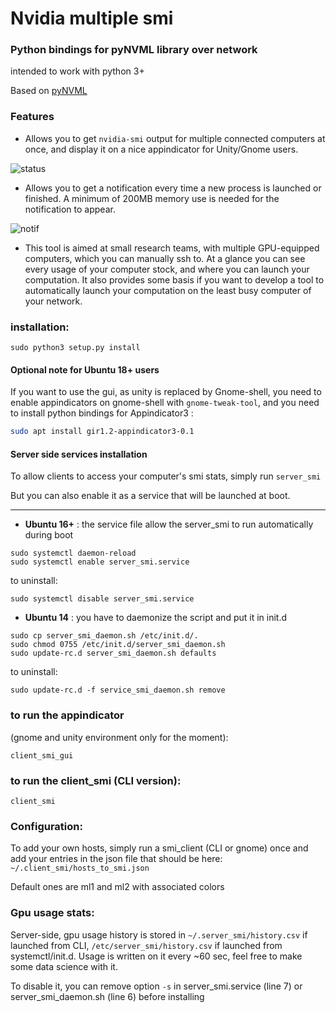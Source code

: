 # Nvidia multiple smi

### Python bindings for pyNVML library over network
intended to work with python 3+

Based on [pyNVML](https://pypi.python.org/pypi/nvidia-ml-py3)

### Features
- Allows you to get `nvidia-smi` output for multiple connected computers at once, and display it on a nice appindicator for Unity/Gnome users.

![status](https://github.com/ClementPinard/nvidia-multiple-smi/blob/master/images/status%20bar.png)

- Allows you to get a notification every time a new process is launched or finished. A minimum of 200MB memory use is needed for the notification to appear.

![notif](https://github.com/ClementPinard/nvidia-multiple-smi/blob/master/images/Sans%20titre.png)

- This tool is aimed at small research teams, with multiple GPU-equipped computers, which you can manually ssh to. At a glance you can see every usage of your computer stock, and where you can launch your computation. It also provides some basis if you want to develop a tool to automatically launch your computation on the least busy computer of your network.


### installation:

`sudo python3 setup.py install`

#### Optional note for Ubuntu 18+ users

If you want to use the gui, as unity is replaced by Gnome-shell, you need to enable appindicators on gnome-shell with `gnome-tweak-tool`, and you need to install python bindings for Appindicator3 :

```bash
sudo apt install gir1.2-appindicator3-0.1
```

#### Server side services installation

To allow clients to access your computer's smi stats, simply run
`server_smi`

But you can also enable it as a service that will be launched at boot.

---------------------------

- **Ubuntu 16+** :  the service file allow the server_smi to run automatically during boot
```
sudo systemctl daemon-reload
sudo systemctl enable server_smi.service
```
to uninstall: 
```
sudo systemctl disable server_smi.service
```

- **Ubuntu 14** : you have to daemonize the script and put it in init.d
```
sudo cp server_smi_daemon.sh /etc/init.d/.
sudo chmod 0755 /etc/init.d/server_smi_daemon.sh
sudo update-rc.d server_smi_daemon.sh defaults
```
to uninstall:
```
sudo update-rc.d -f service_smi_daemon.sh remove
```

### to run the appindicator
(gnome and unity environment only for the moment):

`client_smi_gui`

### to run the client_smi (CLI version):

`client_smi`


### Configuration:

To add your own hosts, simply run a smi_client (CLI or gnome) once and add your entries in the json file that should be here:
`~/.client_smi/hosts_to_smi.json`

Default ones are ml1 and ml2 with associated colors

### Gpu usage stats:

Server-side, gpu usage history is stored in `~/.server_smi/history.csv` if launched from CLI, `/etc/server_smi/history.csv` if launched from systemctl/init.d.  Usage is written on it every ~60 sec, feel free to make some data science with it.

To disable it, you can remove option `-s` in server_smi.service (line 7) or server_smi_daemon.sh (line 6) before installing